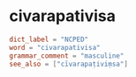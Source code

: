 # civarapativisa

``` toml
dict_label = "NCPED"
word = "civarapativisa"
grammar_comment = "masculine"
see_also = ["cīvarapaṭiviṃsa"]
```

